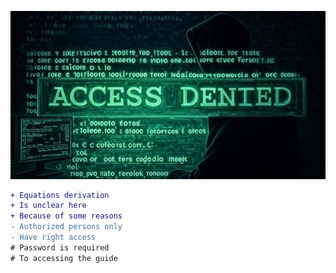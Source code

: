 ![img](https://github.com/rezamarzban/electromagnetic/blob/main/Henkel/Derive/_.jpg)

```diff
+ Equations derivation
+ Is unclear here
+ Because of some reasons
- Authorized persons only
- Have right access
# Password is required
# To accessing the guide
```
